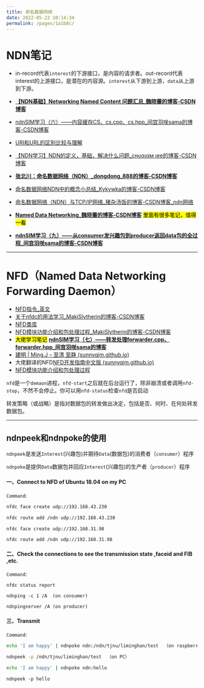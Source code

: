```yaml
---
title: 命名数据网络
date: 2022-05-22 10:14:34
permalink: /pages/1a1b8c/
---
```


# NDN笔记

- in-record代表`interest`的下游接口，是内容的请求者。out-record代表interest的上游接口，是潜在的内容源。`interest`从下游到上游，`data`从上游到下游。

- **[【NDN基础】Networking Named Content 问题汇总_魏晓蕾的博客-CSDN博客](https://yanyan.blog.csdn.net/article/details/50823544?spm=1001.2101.3001.6650.2&utm_medium=distribute.pc_relevant.none-task-blog-2~default~CTRLIST~Rate-2.pc_relevant_antiscanv2&depth_1-utm_source=distribute.pc_relevant.none-task-blog-2~default~CTRLIST~Rate-2.pc_relevant_antiscanv2&utm_relevant_index=5)**
- [ndnSIM学习（六）——内容缓存CS、cs.cpp、cs.hpp_间宫羽咲sama的博客-CSDN博客](https://blog.csdn.net/mamiyahasaki/article/details/120745801)
- [URI和URL的区别比较与理解](https://blog.csdn.net/qq_32595453/article/details/80563142)
- [【NDN学习】NDN的定义，基础，解决什么问题_снυαιαм ιее的博客-CSDN博客](https://blog.csdn.net/chualam/article/details/115637643?spm=1001.2101.3001.6650.14&utm_medium=distribute.pc_relevant.none-task-blog-2~default~BlogCommendFromBaidu~Rate-14.topblog&depth_1-utm_source=distribute.pc_relevant.none-task-blog-2~default~BlogCommendFromBaidu~Rate-14.topblog&utm_relevant_index=15)
- **[张北川：命名数据网络（NDN）_dongdong_888的博客-CSDN博客](https://blog.csdn.net/zhangmeimei_pku/article/details/79520564?spm=1001.2101.3001.6650.18&utm_medium=distribute.pc_relevant.none-task-blog-2~default~BlogCommendFromBaidu~Rate-18.topblog&depth_1-utm_source=distribute.pc_relevant.none-task-blog-2~default~BlogCommendFromBaidu~Rate-18.topblog&utm_relevant_index=19)**
- [命名数据网络NDN中的概念小总结_Kykywka的博客-CSDN博客](https://blog.csdn.net/weixin_44525657/article/details/103947772?spm=1001.2101.3001.6650.1&utm_medium=distribute.pc_relevant.none-task-blog-2~default~CTRLIST~Rate-1.pc_relevant_antiscanv2&depth_1-utm_source=distribute.pc_relevant.none-task-blog-2~default~CTRLIST~Rate-1.pc_relevant_antiscanv2&utm_relevant_index=2)
- [命名数据网络（NDN）与TCP/IP网络_猪杂汤饭的博客-CSDN博客_ndn网络](https://blog.csdn.net/programmer_at/article/details/49203241?spm=1001.2101.3001.6650.2&utm_medium=distribute.pc_relevant.none-task-blog-2~default~CTRLIST~Rate-2.pc_relevant_paycolumn_v3&depth_1-utm_source=distribute.pc_relevant.none-task-blog-2~default~CTRLIST~Rate-2.pc_relevant_paycolumn_v3&utm_relevant_index=3)
- **[Named Data Networking_魏晓蕾的博客-CSDN博客](https://blog.csdn.net/gongxifacai_believe/category_9267124.html?spm=1001.2014.3001.5482)** <mark>里面有很多笔记，值得一看</mark>
- **[ndnSIM学习（九）——从consumer发兴趣包到producer返回data包的全过程_间宫羽咲sama的博客-CSDN博客](https://blog.csdn.net/MamiyaHasaki/article/details/120952291)**







------



# NFD（Named Data Networking Forwarding Daemon）
- [NFD指令_英文](https://named-data.net/doc/NFD/current/manpages/nfdc-face.html)
- [关于nfdc的用法学习_MakiSlytherin的博客-CSDN博客](https://blog.csdn.net/MakiSlytherin/article/details/103294513?utm_medium=distribute.pc_relevant.none-task-blog-2~default~baidujs_title~default-0.pc_relevant_default&spm=1001.2101.3001.4242.1&utm_relevant_index=3)
- [NFD类库](https://named-data.net/doc/NFD/current/doxygen/index.html)
- [NFD模块功能介绍和包处理过程_MakiSlytherin的博客-CSDN博客](https://blog.csdn.net/MakiSlytherin/article/details/103307693?spm=1001.2101.3001.6650.5&utm_medium=distribute.pc_relevant.none-task-blog-2~default~BlogCommendFromBaidu~Rate-5.pc_relevant_antiscanv2&depth_1-utm_source=distribute.pc_relevant.none-task-blog-2~default~BlogCommendFromBaidu~Rate-5.pc_relevant_antiscanv2&utm_relevant_index=9)
- <mark>大佬学习笔记</mark> **[ndnSIM学习（七）——转发处理forwarder.cpp、forwarder.hpp_间宫羽咲sama的博客](https://blog.csdn.net/MamiyaHasaki/article/details/120787248?spm=1001.2101.3001.6650.3&utm_medium=distribute.pc_relevant.none-task-blog-2~default~CTRLIST~Rate-3.pc_relevant_default&depth_1-utm_source=distribute.pc_relevant.none-task-blog-2~default~CTRLIST~Rate-3.pc_relevant_default&utm_relevant_index=6)**
- [建明 | Ming.J – 至清 至静 (sunnyqjm.github.io)](https://sunnyqjm.github.io/)
- 大佬翻译的NFD[NFD开发指南中文版 (sunnyqjm.github.io)](https://sunnyqjm.github.io/nfd-developer-guide-zh/#/)
- [NFD模块功能介绍和包处理过程](https://blog.csdn.net/MakiSlytherin/article/details/103307693)

`nfd`是一个`demaon`进程，`nfd-start`之后就在后台运行了，除非崩溃或者调用`nfd-stop`，不然不会停止。你可以用`nfd-status`检查`nfd`是否启动



转发策略（或战略）是指对数据包的转发做出决定，包括是否、何时、在何处转发数据包。

---
## ndnpeek和ndnpoke的使用
`ndnpeek`是发送`Interest`(兴趣包)并期待`Data`(数据包)的消费者（`consumer`）程序

`ndnpoke`是提供`Data`数据包并回应`Interest`(兴趣包)的生产者（`producer`）程序
#### 一、Connect to NFD of Ubuntu 18.04 on my PC

`Command`:  

```bash
nfdc face create udp://192.168.43.230
```

```bash
nfdc route add /ndn udp://192.168.43.230
```

```
nfdc face create udp://192.168.31.98
```

```
nfdc route add /ndn udp://192.168.31.98
```

#### 二、Check the connections to see the transmission state ,faceid and FIB ,etc.
`Command`:   

```
nfdc status report
```

```
ndnping -c 1 /A  (on consumer)
```
```
ndnpingserver /A (on producer)
```

#### 三、Transmit

`Command`:   

```bash
echo 'I am happy' | ndnpoke ndn:/ndn/tjnu/liminghan/test  （on raspberry）
```

```bash
ndnpeek -p /ndn/tjnu/liminghan/test  （on PC）
```

```bash
echo 'I am happy' | ndnpoke ndn:hello
```

```shell
ndnpeek -p hello
```


